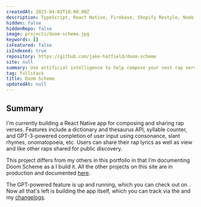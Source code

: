 ```yaml
---
createdAt: 2023-04-02T18:00:00Z
description: TypeScript, React Native, Firebase, Shopify Restyle, Node.js, Express.js, OpenAI GPT-3, Cyclic
hidden: false
hiddenRepo: false
image: projects/doom-scheme.jpg
keywords: []
isFeatured: false
isIndexed: true
repository: https://github.com/jake-hatfield/doom-scheme
site: null
summary: Use artificial intelligence to help compose your next rap verse
tag: fullstack
title: Doom Scheme
updatedAt: null
---
```


<script>
     // components
    import Link from "$components/utilities/Link.svelte"
</script>

## Summary

I'm currently building a React Native app for composing and sharing rap verses. Features include a dictionary and thesaurus API, syllable counter, and GPT-3-powered completion of user input using consonance, slant rhymes, onomatopoeia, etc. Users can share their rap lyrics as well as view and like other raps shared for public discovery.

This project differs from my others in this portfolio in that I'm documenting Doom Scheme as a I build it. All the other projects on this site are in production and documented [here](/projects).

The GPT-powered feature is up and running, which you can check out on <Link href="https://github.com/jake-hatfield/doom-scheme-api" isExternal isUnderlined title="my Github"/>. Now all that's left is building the app itself, which you can track via the <Link href="https://github.com/jake-hatfield/doom-scheme" isExternal isUnderlined title="repo"/> and my [changelogs](/changelogs).
